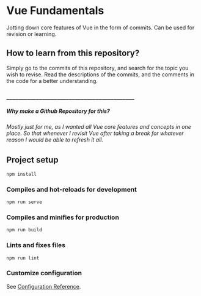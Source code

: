 # Vue Fundamentals
 Jotting down core features of Vue in the form of commits. Can be used for revision or learning.
 
## How to learn from this repository?
 Simply go to the commits of this repository, and search for the topic you wish to revise. Read the descriptions of the commits, and the comments in the code for a better understanding.

### ___________________________________________
##### Why make a Github Repository for this?
###### Mostly just for me, as I wanted all Vue core features and concepts in one place. So that whenever I revisit Vue after taking a break for whatever reason I would be able to refresh it all.

## Project setup
```
npm install
```

### Compiles and hot-reloads for development
```
npm run serve
```

### Compiles and minifies for production
```
npm run build
```

### Lints and fixes files
```
npm run lint
```

### Customize configuration
See [Configuration Reference](https://cli.vuejs.org/config/).
